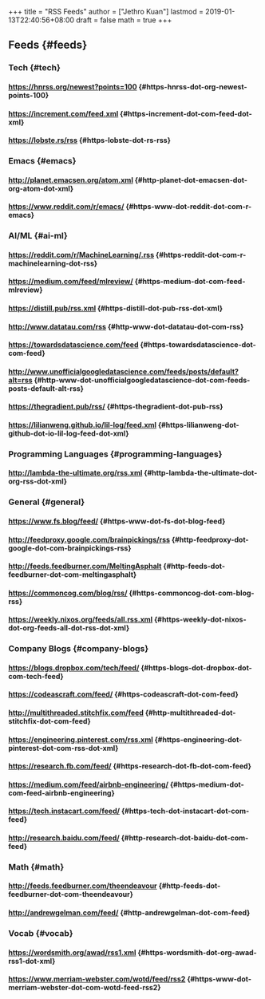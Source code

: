 +++
title = "RSS Feeds"
author = ["Jethro Kuan"]
lastmod = 2019-01-13T22:40:56+08:00
draft = false
math = true
+++

## Feeds {#feeds}


### Tech {#tech}


#### <https://hnrss.org/newest?points=100> {#https-hnrss-dot-org-newest-points-100}


#### <https://increment.com/feed.xml> {#https-increment-dot-com-feed-dot-xml}


#### <https://lobste.rs/rss> {#https-lobste-dot-rs-rss}


### Emacs {#emacs}


#### <http://planet.emacsen.org/atom.xml> {#http-planet-dot-emacsen-dot-org-atom-dot-xml}


#### <https://www.reddit.com/r/emacs/> {#https-www-dot-reddit-dot-com-r-emacs}


### AI/ML {#ai-ml}


#### <https://reddit.com/r/MachineLearning/.rss> {#https-reddit-dot-com-r-machinelearning-dot-rss}


#### <https://medium.com/feed/mlreview/> {#https-medium-dot-com-feed-mlreview}


#### <https://distill.pub/rss.xml> {#https-distill-dot-pub-rss-dot-xml}


#### <http://www.datatau.com/rss> {#http-www-dot-datatau-dot-com-rss}


#### <https://towardsdatascience.com/feed> {#https-towardsdatascience-dot-com-feed}


#### <http://www.unofficialgoogledatascience.com/feeds/posts/default?alt=rss> {#http-www-dot-unofficialgoogledatascience-dot-com-feeds-posts-default-alt-rss}


#### <https://thegradient.pub/rss/> {#https-thegradient-dot-pub-rss}


#### <https://lilianweng.github.io/lil-log/feed.xml> {#https-lilianweng-dot-github-dot-io-lil-log-feed-dot-xml}


### Programming Languages {#programming-languages}


#### <http://lambda-the-ultimate.org/rss.xml> {#http-lambda-the-ultimate-dot-org-rss-dot-xml}


### General {#general}


#### <https://www.fs.blog/feed/> {#https-www-dot-fs-dot-blog-feed}


#### <http://feedproxy.google.com/brainpickings/rss> {#http-feedproxy-dot-google-dot-com-brainpickings-rss}


#### <http://feeds.feedburner.com/MeltingAsphalt> {#http-feeds-dot-feedburner-dot-com-meltingasphalt}


#### <https://commoncog.com/blog/rss/> {#https-commoncog-dot-com-blog-rss}


#### <https://weekly.nixos.org/feeds/all.rss.xml> {#https-weekly-dot-nixos-dot-org-feeds-all-dot-rss-dot-xml}


### Company Blogs {#company-blogs}


#### <https://blogs.dropbox.com/tech/feed/> {#https-blogs-dot-dropbox-dot-com-tech-feed}


#### <https://codeascraft.com/feed/> {#https-codeascraft-dot-com-feed}


#### <http://multithreaded.stitchfix.com/feed> {#http-multithreaded-dot-stitchfix-dot-com-feed}


#### <https://engineering.pinterest.com/rss.xml> {#https-engineering-dot-pinterest-dot-com-rss-dot-xml}


#### <https://research.fb.com/feed/> {#https-research-dot-fb-dot-com-feed}


#### <https://medium.com/feed/airbnb-engineering/> {#https-medium-dot-com-feed-airbnb-engineering}


#### <https://tech.instacart.com/feed/> {#https-tech-dot-instacart-dot-com-feed}


#### <http://research.baidu.com/feed/> {#http-research-dot-baidu-dot-com-feed}


### Math {#math}


#### <http://feeds.feedburner.com/theendeavour> {#http-feeds-dot-feedburner-dot-com-theendeavour}


#### <http://andrewgelman.com/feed/> {#http-andrewgelman-dot-com-feed}


### Vocab {#vocab}


#### <https://wordsmith.org/awad/rss1.xml> {#https-wordsmith-dot-org-awad-rss1-dot-xml}


#### <https://www.merriam-webster.com/wotd/feed/rss2> {#https-www-dot-merriam-webster-dot-com-wotd-feed-rss2}
